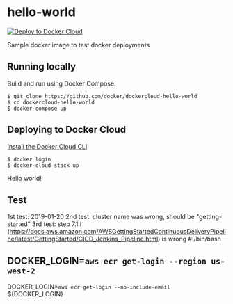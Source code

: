 hello-world
===========

[![Deploy to Docker Cloud](https://files.cloud.docker.com/images/deploy-to-dockercloud.svg)](https://cloud.docker.com/stack/deploy/)

Sample docker image to test docker deployments

## Running locally

Build and run using Docker Compose:

	$ git clone https://github.com/docker/dockercloud-hello-world
	$ cd dockercloud-hello-world
	$ docker-compose up


## Deploying to Docker Cloud

[Install the Docker Cloud CLI](https://docs.docker.com/docker-cloud/tutorials/installing-cli/)

	$ docker login
	$ docker-cloud stack up

Hello world!

## Test

1st test: 
	2019-01-20
2nd test: 
	cluster name was wrong, should be "getting-started"
3rd test:
	step 7.1.i (https://docs.aws.amazon.com/AWSGettingStartedContinuousDeliveryPipeline/latest/GettingStarted/CICD_Jenkins_Pipeline.html) is wrong
#!/bin/bash
## DOCKER_LOGIN=`aws ecr get-login --region us-west-2`
DOCKER_LOGIN=`aws ecr get-login --no-include-email`
${DOCKER_LOGIN}
